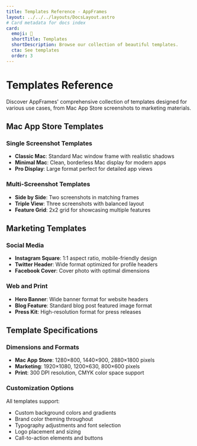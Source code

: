```yaml
---
title: Templates Reference - AppFrames
layout: ../../../layouts/DocsLayout.astro
# Card metadata for docs index
card:
  emoji: 📄
  shortTitle: Templates
  shortDescription: Browse our collection of beautiful templates.
  cta: See templates
  order: 3
---
```


# Templates Reference

Discover AppFrames' comprehensive collection of templates designed for various use cases, from Mac App Store screenshots to marketing materials.

## Mac App Store Templates

### Single Screenshot Templates
- **Classic Mac**: Standard Mac window frame with realistic shadows
- **Minimal Mac**: Clean, borderless Mac display for modern apps
- **Pro Display**: Large format perfect for detailed app views

### Multi-Screenshot Templates
- **Side by Side**: Two screenshots in matching frames
- **Triple View**: Three screenshots with balanced layout
- **Feature Grid**: 2x2 grid for showcasing multiple features

## Marketing Templates

### Social Media
- **Instagram Square**: 1:1 aspect ratio, mobile-friendly design
- **Twitter Header**: Wide format optimized for profile headers
- **Facebook Cover**: Cover photo with optimal dimensions

### Web and Print
- **Hero Banner**: Wide banner format for website headers
- **Blog Feature**: Standard blog post featured image format
- **Press Kit**: High-resolution format for press releases

## Template Specifications

### Dimensions and Formats
- **Mac App Store**: 1280×800, 1440×900, 2880×1800 pixels
- **Marketing**: 1920×1080, 1200×630, 800×600 pixels
- **Print**: 300 DPI resolution, CMYK color space support

### Customization Options
All templates support:
- Custom background colors and gradients
- Brand color theming throughout
- Typography adjustments and font selection
- Logo placement and sizing
- Call-to-action elements and buttons